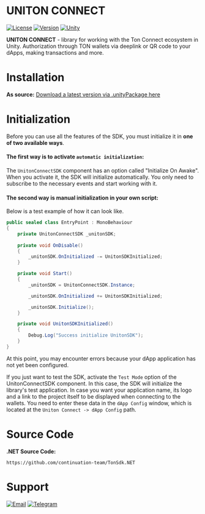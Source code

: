 # UNITON CONNECT

[![License](https://img.shields.io/github/license/mrveit/unity-ton-connect?color=318CE7&style=flat-square)](LICENSE)
[![Version](https://img.shields.io/github/package-json/v/mrveit/unity-ton-connect?color=318CE7&style=flat-square)](package.json)
[![Unity](https://img.shields.io/badge/Unity-2020.1+-2296F3.svg?color=318CE7&style=flat-square)](https://unity.com/releases/editor/archive)

**UNITON CONNECT** - library for working with the Ton Connect ecosystem in Unity. Authorization through TON wallets via deeplink or QR code to your dApps, making transactions and more.

# Installation

**As source:**
[Download a latest version via .unityPackage here](https://github.com/MrVeit/unity-ton-connect/releases)

# Initialization

Before you can use all the features of the SDK, you must initialize it in **one of two available ways**.

#### The first way is to activate `automatic initialization`:
The `UnitonConnectSDK` component has an option called "Initialize On Awake". When you activate it, the SDK will initialize automatically. You only need to subscribe to the necessary events and start working with it.

#### The second way is manual initialization in your own script:
Below is a test example of how it can look like.

```c#
public sealed class EntryPoint : MonoBehaviour
{
    private UnitonConnectSDK _unitonSDK;
    
    private void OnDisable()
    {
        _unitonSDK.OnInitialized -= UnitonSDKInitialized;        
    }

    private void Start()
    {
        _unitonSDK = UnitonConnectSDK.Instance;

        _unitonSDK.OnInitialized += UnitonSDKInitialized;        

        _unitonSDK.Initialize();
    }

    private void UnitonSDKInitialized()
    {
        Debug.Log("Success initialize UnitonSDK");
    }
}
```

At this point, you may encounter errors because your dApp application has not yet been configured. 

If you just want to test the SDK, activate the `Test Mode` option of the UnitonConnectSDK component. In this case, the SDK will initialize the library's test application.
In case you want your application name, its logo and a link to the project itself to be displayed when connecting to the wallets. You need to enter these data in the `dApp Config` window, which is located at the `Uniton Connect -> dApp Config` path.

# Source Code

**.NET Source Code:**
```
https://github.com/continuation-team/TonSdk.NET
```

# Support

[![Email](https://img.shields.io/badge/-gmail-090909?style=for-the-badge&logo=gmail)](https://mail.google.com/mail/?view=cm&fs=1&to=misster.veit@gmail.com)
[![Telegram](https://img.shields.io/badge/-Telegram-090909?style=for-the-badge&logo=telegram)](https://t.me/MrVeit)
